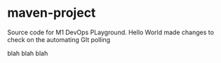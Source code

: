 # maven-project
Source code for M1 DevOps PLayground.
Hello World
made changes to check on the automating GIt polling

blah blah blah
